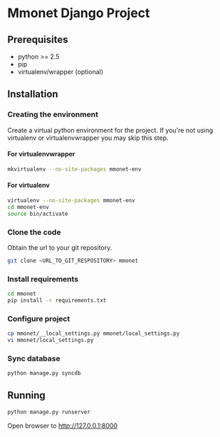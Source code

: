 # Mmonet Django Project #
## Prerequisites ##

- python >= 2.5
- pip
- virtualenv/wrapper (optional)

## Installation ##
### Creating the environment ###
Create a virtual python environment for the project.
If you're not using virtualenv or virtualenvwrapper you may skip this step.

#### For virtualenvwrapper ####
```bash
mkvirtualenv --no-site-packages mmonet-env
```

#### For virtualenv ####
```bash
virtualenv --no-site-packages mmonet-env
cd mmonet-env
source bin/activate
```

### Clone the code ###
Obtain the url to your git repository.

```bash
git clone <URL_TO_GIT_RESPOSITORY> mmonet
```

### Install requirements ###
```bash
cd mmonet
pip install -r requirements.txt
```

### Configure project ###
```bash
cp mmonet/__local_settings.py mmonet/local_settings.py
vi mmonet/local_settings.py
```

### Sync database ###
```bash
python manage.py syncdb
```

## Running ##
```bash
python manage.py runserver
```

Open browser to http://127.0.0.1:8000
